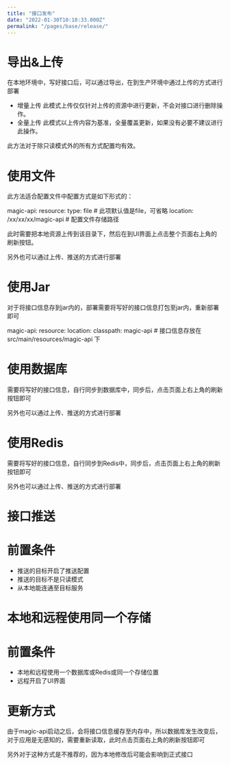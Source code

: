 ```yaml
---
title: "接口发布"
date: "2022-01-30T10:10:33.000Z"
permalink: "/pages/base/release/"
---
```

# 导出&上传

在本地环境中，写好接口后，可以通过导出，在到生产环境中通过上传的方式进行部署





 * 增量上传 此模式上传仅仅针对上传的资源中进行更新，不会对接口进行删除操作。
 * 全量上传 此模式以上传内容为基准，全量覆盖更新，如果没有必要不建议进行此操作。

此方法对于除只读模式外的所有方式配置均有效。


# 使用文件

此方法适合配置文件中配置方式是如下形式的：

magic-api:
  resource:
    type: file # 此项默认值是file，可省略
    location: /xx/xx/xx/magic-api # 配置文件存储路径


此时需要把本地资源上传到该目录下，然后在到UI界面上点击整个页面右上角的刷新按钮。

另外也可以通过上传、推送的方式进行部署


# 使用Jar

对于将接口信息存到jar内的，部署需要将写好的接口信息打包至jar内，重新部署即可

magic-api:
  resource:
    location: classpath: magic-api # 接口信息存放在 src/main/resources/magic-api 下



# 使用数据库

需要将写好的接口信息，自行同步到数据库中，同步后，点击页面上右上角的刷新按钮即可

另外也可以通过上传、推送的方式进行部署


# 使用Redis

需要将写好的接口信息，自行同步到Redis中，同步后，点击页面上右上角的刷新按钮即可

另外也可以通过上传、推送的方式进行部署


# 接口推送

# 前置条件

 * 推送的目标开启了推送配置
 * 推送的目标不是只读模式
 * 从本地能连通至目标服务




# 本地和远程使用同一个存储

# 前置条件

 * 本地和远程使用一个数据库或Redis或同一个存储位置
 * 远程开启了UI界面

# 更新方式

由于magic-api启动之后，会将接口信息缓存至内存中，所以数据库发生改变后，对于应用是无感知的，需要重新读取，此时点击页面右上角的刷新按钮即可

另外对于这种方式是不推荐的，因为本地修改后可能会影响到正式接口